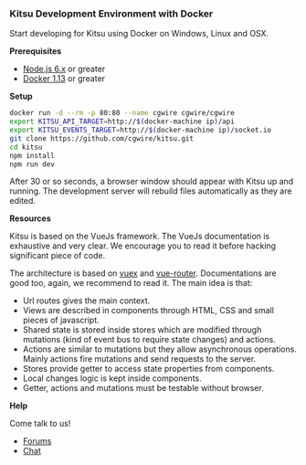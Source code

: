 ### Kitsu Development Environment with Docker

Start developing for Kitsu using Docker on Windows, Linux and OSX.

**Prerequisites**

- [Node.js 6.x](https://nodejs.org/en/) or greater
- [Docker 1.13](https://store.docker.com/search?type=edition&offering=community) or greater

**Setup**

```bash
docker run -d --rm -p 80:80 --name cgwire cgwire/cgwire
export KITSU_API_TARGET=http://$(docker-machine ip)/api
export KITSU_EVENTS_TARGET=http://$(docker-machine ip)/socket.io
git clone https://github.com/cgwire/kitsu.git
cd kitsu
npm install
npm run dev
```

After 30 or so seconds, a browser window should appear with Kitsu up and running. The development server will rebuild files automatically as they are edited.

**Resources**

Kitsu is based on the VueJs framework. The VueJs documentation is exhaustive and very clear. We encourage you to read it before hacking significant piece of code.

The architecture is based on [vuex](https://kitsu.cg-wire.com/development-environment/) and [vue-router](https://kitsu.cg-wire.com/development-environment/). Documentations are good too, again, we recommend to read it. The main idea is that:

- Url routes gives the main context.
- Views are described in components through HTML, CSS and small pieces of javascript.
- Shared state is stored inside stores which are modified through mutations (kind of event bus to require state changes) and actions.
- Actions are similar to mutations but they allow asynchronous operations. Mainly actions fire mutations and send requests to the server.
- Stores provide getter to access state properties from components.
- Local changes logic is kept inside components.
- Getter, actions and mutations must be testable without browser.

**Help**

Come talk to us!

- [Forums](https://forum.cg-wire.com)
- [Chat](http://cgwire.slack.com)
